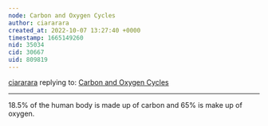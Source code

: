 ```yaml
---
node: Carbon and Oxygen Cycles 
author: ciararara
created_at: 2022-10-07 13:27:40 +0000
timestamp: 1665149260
nid: 35034
cid: 30667
uid: 809819
---
```




[ciararara](../profile/ciararara) replying to: [Carbon and Oxygen Cycles ](../notes/TheChessGym/10-07-2022/carbon-and-oxygen-cycles)

----
18.5% of the human body is made up of carbon and 65% is make up of oxygen. 